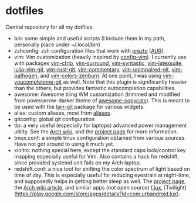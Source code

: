 dotfiles
========

Central repository for all my dotfiles.

* bin: some simple and useful scripts (I include them in my path, personally place under ~/.local/bin)
* zshconfig: zsh configuration files that work with [prezto](https://github.com/sorin-ionescu/prezto) ([AUR](https://aur.archlinux.org/packages/prezto-git)).
* vim: Vim customization (heavily inspired by [config-vim](https://github.com/mattjj/config-vim)).
I currently use with packages [vim-ctrlp](https://www.archlinux.org/packages/community/any/vim-ctrlp), [vim-surround](https://www.archlinux.org/packages/community/any/vim-surround), [vim-syntastic](https://www.archlinux.org/packages/community/any/vim-syntastic), [vim-latexsuite](https://www.archlinux.org/packages/community/any/vim-latexsuite), [julia-vim-git](https://aur.archlinux.org/packages/julia-vim-git), [vim-rust-git](https://aur.archlinux.org/packages/vim-rust-git), [vim-commentary](https://aur.archlinux.org/packages/vim-commentary), [vim-unimpaired-git](https://aur.archlinux.org/packages/vim-unimpaired-git), [vim-pathogen](https://aur.archlinux.org/packages/vim-pathogen), and [vim-colors-zenburn](https://aur.archlinux.org/packages/vim-colors-zenburn).
At one point, I was using [vim-youcompleteme-git](https://aur.archlinux.org/packages/vim-youcompleteme-git) as well. Note that this plugin is significantly heavier than the others, but provides fantastic autocompletion capabilities.
* awesome: Awesome tiling WM customization (trimmed and modified from powerarrow-darker theme of [awesome-copycats](https://github.com/copycat-killer/awesome-copycats)).
This is meant to be used with the [lain-git](https://aur.archlinux.org/packages/lain-git) package for various widgets.
* alias: custom aliases, most from [aliases](https://gist.github.com/anonymous/a9055e30f97bd19645c2).
* gitconfig: global git configuration
* tlp: a very useful (especially for laptops) advanced power management utility. See the [Arch wiki](https://wiki.archlinux.org/index.php/TLP), and the [project page](http://linrunner.de/en/tlp/tlp.html) for more information.
* tmux.conf: a simple tmux configuration obtained from various sources. Have not got around to using it much yet.
* xinitrc: nothing special here, except the standard caps lock/control key mapping especially useful for Vim. Also contains a hack for redshift, since provided systemd unit fails on my Arch laptop.
* redshift.conf: a nice tool for shifting the color spectrum of light based on time of day. This is especially useful for reducing eyestrain at night-time, and supposedly helps in getting better sleep as well. The [project page](https://github.com/jonls/redshift), the [Arch wiki article](https://wiki.archlinux.org/index.php/Redshift), and similar apps (not open source) [f.lux](https://justgetflux.com), [Twilight] (https://play.google.com/store/apps/details?id=com.urbandroid.lux).
